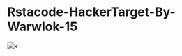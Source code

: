 # Rstacode-HackerTarget-By-Warwlok-15

![k](https://user-images.githubusercontent.com/35005761/90839197-8d492200-e35f-11ea-98d7-e3eadfbd1121.PNG)
